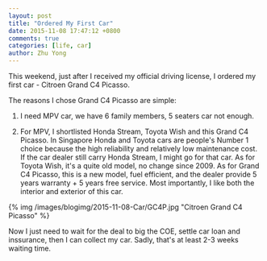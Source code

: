 ```yaml
---
layout: post
title: "Ordered My First Car"
date: 2015-11-08 17:47:12 +0800
comments: true
categories: [life, car]
author: Zhu Yong
---
```


This weekend, just after I received my official driving license, I ordered my first car - Citroen Grand C4 Picasso. 

The reasons I chose Grand C4 Picasso are simple:

1. I need MPV car, we have 6 family members, 5 seaters car not enough.

2. For MPV, I shortlisted Honda Stream, Toyota Wish and this Grand C4 Picasso. In Singapore Honda and Toyota cars are people's Number 1 choice because the high reliability and relatively low maintenance cost. If the car dealer still carry Honda Stream, I might go for that car. As for Toyota Wish, it's a quite old model, no change since 2009. As for Grand C4 Picasso, this is a new model, fuel efficient, and the dealer provide 5 years warranty + 5 years free service. Most importantly, I like both the interior and exterior of this car. 


{% img /images/blogimg/2015-11-08-Car/GC4P.jpg "Citroen Grand C4 Picasso" %} 


Now I just need to wait for the deal to big the COE, settle car loan and inssurance, then I can collect my car. Sadly, that's at least 2-3 weeks waiting time. 
 
